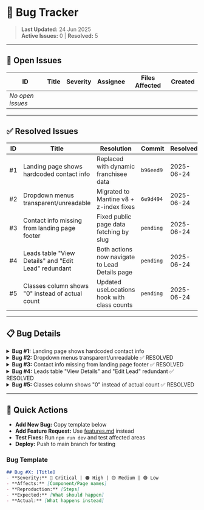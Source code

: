 # 🐞 Bug Tracker

> **Last Updated:** 24 Jun 2025  
> **Active Issues:** 0 | **Resolved:** 5

---

## 🔴 Open Issues

| ID | Title | Severity | Assignee | Files Affected | Created |
|----|-------|----------|----------|----------------|---------|
| *No open issues* | | | | | |

---

## ✅ Resolved Issues

| ID | Title | Resolution | Commit | Resolved |
|----|-------|------------|---------|----------|
| #1 | Landing page shows hardcoded contact info | Replaced with dynamic franchisee data | `b96eed9` | 2025-06-24 |
| #2 | Dropdown menus transparent/unreadable | Migrated to Mantine v8 + z-index fixes | `6e9d494` | 2025-06-24 |
| #3 | Contact info missing from landing page footer | Fixed public page data fetching by slug | `pending` | 2025-06-24 |
| #4 | Leads table "View Details" and "Edit Lead" redundant | Both actions now navigate to Lead Details page | `pending` | 2025-06-24 |
| #5 | Classes column shows "0" instead of actual count | Updated useLocations hook with class counts | `pending` | 2025-06-24 |

---

## 📋 Bug Details

<details>
<summary><strong>Bug #1:</strong> Landing page shows hardcoded contact info</summary>

### Issue
- **Problem:** Landing pages display hardcoded "Lovable Test" contact info instead of franchisee-specific data
- **Impact:** Brand inconsistency, potential privacy concerns with wrong contact info
- **Affects:** All public landing pages (e.g., `/free-trial/soccer-stars-of-south-denver`)

### Expected Behavior
- Footer should pull contact data from `/portal/settings → Contact Information`
- Public pages should show **phone + email only** (no street address)

### Reproduction
1. Visit any franchisee landing page
2. Scroll to footer or reach booking confirmation
3. Observe hardcoded contact info instead of dynamic data

### Technical Notes
- Need to identify landing page components using hardcoded contact
- Implement dynamic data fetching from franchisee settings
- Ensure proper data filtering for public vs. portal views

### Status: `RESOLVED` ✅

**Resolution Implemented:**
1. **BookingLanding.tsx footer** - Added `useFranchiseeData()` hook and replaced hardcoded South Denver contact info with dynamic `franchiseeData.phone` and `franchiseeData.email`
2. **ContactUs.tsx fallback** - Changed fallback email from `info@soccerstars.com` to `contact@fillthefield.com` 
3. **Calendar UID** - Updated `calendarUtils.ts` to use `@fillthefield.com` instead of `@soccerstars.com` for calendar event UIDs

**Files Modified:**
- `src/pages/booking/BookingLanding.tsx` (lines 251-262)
- `src/pages/landing/ContactUs.tsx` (line 149)  
- `src/utils/calendarUtils.ts` (line 58)

**Result:** All public-facing contact information now displays franchisee-specific data instead of hardcoded South Denver values.
</details>

<details>
<summary><strong>Bug #2:</strong> Dropdown menus transparent/unreadable ✅ RESOLVED</summary>

### Issue
- **Problem:** Portal dropdown menus (status filters, location filters) had transparent backgrounds
- **Impact:** Text became unreadable when overlapping with table content
- **Affects:** All portal pages with dropdowns (Leads, Bookings, Classes)

### Root Cause
1. **Component mismatch:** Portal was using shadcn/ui Select instead of Mantine components
2. **Z-index conflict:** Sticky table headers (z-index: 2) vs dropdown content (default z-index)
3. **Missing portal configuration:** Dropdowns not using `withinPortal` prop

### Resolution
1. **Migrated all portal dropdowns to Mantine Select:**
   - `src/pages/portal/Leads.tsx` (location filter)
   - `src/pages/portal/Bookings.tsx` (location filter) 
   - `src/pages/portal/Classes.tsx` (location filter)
   - `src/components/leads/StatusSelect.tsx` (status selector)
   - `src/components/portal/TimezoneSettingsCard.tsx` (timezone setting)

2. **Fixed z-index hierarchy:**
   - Sticky headers: `z-index: 10` 
   - Dropdown menus: `z-index: 100` (via CSS override)

3. **Added `withinPortal` prop** to all Mantine Select components

### Status: `RESOLVED` 2025-06-24
</details>

<details>
<summary><strong>Bug #3:</strong> Contact info missing from landing page footer ✅ RESOLVED</summary>

### Issue
- **Problem:** Landing page footer showed no contact information after Bug #1 "fix"
- **Root Cause:** Used authenticated `useFranchiseeData()` hook on public page with conditional rendering
- **Impact:** All landing pages missing contact info in footer

### Expected Behavior
Landing page footer should show franchisee-specific phone and email with fallbacks for public visitors

### Resolution Implemented
1. **Replaced authentication-based hook** with direct Supabase query by slug (like ContactUs.tsx)
2. **Added useEffect** to fetch franchisee data when franchiseeSlug changes
3. **Added fallback values** instead of conditional rendering that hides sections
4. **Used pattern:** `{franchiseeData?.phone || 'Contact for details'}`

### Files Modified
- `src/pages/booking/BookingLanding.tsx` (lines 28-59, 282-298)

### Status: `RESOLVED` ✅ 2025-06-24
</details>

<details>
<summary><strong>Bug #4:</strong> Leads table "View Details" and "Edit Lead" redundant ✅ RESOLVED</summary>

### Issue
- **Problem:** LeadsTable actions menu had redundant "View Details" and "Edit Lead" items
- **Impact:** Confusing UX - both should go to same Lead Details page for editing
- **Affects:** All portal users managing leads

### Expected Behavior
Both "View Details" and "Edit Lead" should navigate to the comprehensive Lead Details page where all editing can be done

### Resolution Implemented
1. **Added useNavigate hook** to LeadsTable component
2. **Created handleViewDetails** function that navigates to `leads/${leadId}`
3. **Updated both menu items** to use same navigation handler
4. **Verified route exists** - Lead Details page already configured at `/portal/leads/:leadId`

### Files Modified
- `src/components/leads/LeadsTable.tsx` (lines 2, 25, 111-113, 240-251)

### Status: `RESOLVED` ✅ 2025-06-24
</details>

<details>
<summary><strong>Bug #5:</strong> Classes column shows "0" instead of actual count ✅ RESOLVED</summary>

### Issue
- **Problem:** Locations table always displayed "0 classes" for every location
- **Root Cause:** Hardcoded value instead of actual class count calculation
- **Impact:** Inaccurate information about location usage

### Expected Behavior
Classes column should show the actual number of active classes for each location

### Resolution Implemented
1. **Enhanced useLocations hook** to include class counts via additional query
2. **Added class_count property** to Location interface and LocationProps
3. **Updated LocationsTable** to display actual count with proper pluralization
4. **Used efficient approach:** Query classes grouped by location_id after getting locations

### Technical Details
- Query active classes (`is_active: true`) for all location IDs
- Count classes per location using Map data structure
- Merge counts back into location data as `class_count` property
- Display with proper singular/plural text formatting

### Files Modified
- `src/hooks/useLocations.ts` (lines 17, 23-81)
- `src/components/locations/LocationsTable.tsx` (line 118)
- `src/components/locations/LocationCard.tsx` (line 24)

### Status: `RESOLVED` ✅ 2025-06-24
</details>

---

## 🔧 Quick Actions

- **Add New Bug:** Copy template below
- **Add Feature Request:** Use [features.md](./features.md) instead
- **Test Fixes:** Run `npm run dev` and test affected areas
- **Deploy:** Push to main branch for testing

### Bug Template
```markdown
## Bug #X: [Title]
- **Severity:** 🔴 Critical | 🟠 High | 🟡 Medium | 🟢 Low  
- **Affects:** [Component/Page names]
- **Reproduction:** [Steps]
- **Expected:** [What should happen]
- **Actual:** [What happens instead]
```